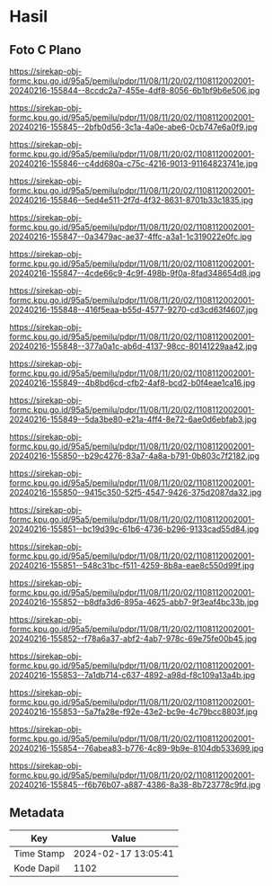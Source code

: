 # Hasil

## Foto C Plano

https://sirekap-obj-formc.kpu.go.id/95a5/pemilu/pdpr/11/08/11/20/02/1108112002001-20240216-155844--8ccdc2a7-455e-4df8-8056-6b1bf9b6e506.jpg

https://sirekap-obj-formc.kpu.go.id/95a5/pemilu/pdpr/11/08/11/20/02/1108112002001-20240216-155845--2bfb0d56-3c1a-4a0e-abe6-0cb747e6a0f9.jpg

https://sirekap-obj-formc.kpu.go.id/95a5/pemilu/pdpr/11/08/11/20/02/1108112002001-20240216-155846--c4dd680a-c75c-4216-9013-91164823741e.jpg

https://sirekap-obj-formc.kpu.go.id/95a5/pemilu/pdpr/11/08/11/20/02/1108112002001-20240216-155846--5ed4e511-2f7d-4f32-8631-8701b33c1835.jpg

https://sirekap-obj-formc.kpu.go.id/95a5/pemilu/pdpr/11/08/11/20/02/1108112002001-20240216-155847--0a3479ac-ae37-4ffc-a3a1-1c319022e0fc.jpg

https://sirekap-obj-formc.kpu.go.id/95a5/pemilu/pdpr/11/08/11/20/02/1108112002001-20240216-155847--4cde66c9-4c9f-498b-9f0a-8fad348654d8.jpg

https://sirekap-obj-formc.kpu.go.id/95a5/pemilu/pdpr/11/08/11/20/02/1108112002001-20240216-155848--416f5eaa-b55d-4577-9270-cd3cd63f4607.jpg

https://sirekap-obj-formc.kpu.go.id/95a5/pemilu/pdpr/11/08/11/20/02/1108112002001-20240216-155848--377a0a1c-ab6d-4137-98cc-80141229aa42.jpg

https://sirekap-obj-formc.kpu.go.id/95a5/pemilu/pdpr/11/08/11/20/02/1108112002001-20240216-155849--4b8bd6cd-cfb2-4af8-bcd2-b0f4eae1ca16.jpg

https://sirekap-obj-formc.kpu.go.id/95a5/pemilu/pdpr/11/08/11/20/02/1108112002001-20240216-155849--5da3be80-e21a-4ff4-8e72-6ae0d6ebfab3.jpg

https://sirekap-obj-formc.kpu.go.id/95a5/pemilu/pdpr/11/08/11/20/02/1108112002001-20240216-155850--b29c4276-83a7-4a8a-b791-0b803c7f2182.jpg

https://sirekap-obj-formc.kpu.go.id/95a5/pemilu/pdpr/11/08/11/20/02/1108112002001-20240216-155850--9415c350-52f5-4547-9426-375d2087da32.jpg

https://sirekap-obj-formc.kpu.go.id/95a5/pemilu/pdpr/11/08/11/20/02/1108112002001-20240216-155851--bc19d39c-61b6-4736-b296-9133cad55d84.jpg

https://sirekap-obj-formc.kpu.go.id/95a5/pemilu/pdpr/11/08/11/20/02/1108112002001-20240216-155851--548c31bc-f511-4259-8b8a-eae8c550d99f.jpg

https://sirekap-obj-formc.kpu.go.id/95a5/pemilu/pdpr/11/08/11/20/02/1108112002001-20240216-155852--b8dfa3d6-895a-4625-abb7-9f3eaf4bc33b.jpg

https://sirekap-obj-formc.kpu.go.id/95a5/pemilu/pdpr/11/08/11/20/02/1108112002001-20240216-155852--f78a6a37-abf2-4ab7-978c-69e75fe00b45.jpg

https://sirekap-obj-formc.kpu.go.id/95a5/pemilu/pdpr/11/08/11/20/02/1108112002001-20240216-155853--7a1db714-c637-4892-a98d-f8c109a13a4b.jpg

https://sirekap-obj-formc.kpu.go.id/95a5/pemilu/pdpr/11/08/11/20/02/1108112002001-20240216-155853--5a7fa28e-f92e-43e2-bc9e-4c79bcc8803f.jpg

https://sirekap-obj-formc.kpu.go.id/95a5/pemilu/pdpr/11/08/11/20/02/1108112002001-20240216-155854--76abea83-b776-4c89-9b9e-8104db533699.jpg

https://sirekap-obj-formc.kpu.go.id/95a5/pemilu/pdpr/11/08/11/20/02/1108112002001-20240216-155845--f6b76b07-a887-4386-8a38-8b723778c9fd.jpg


## Metadata

| Key        | Value               |
| ---------- | ------------------- |
| Time Stamp | 2024-02-17 13:05:41 |
| Kode Dapil | 1102                |



